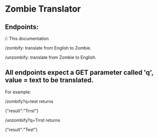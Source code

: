 # Zombie Translator

## Endpoints:

/: This documentation

/zombify: translate from English to Zombie.

/unzombify: translate from Zombie to English.

## All endpoints expect a GET parameter called 'q', value = text to be translated.

For example:

/zombify?q=test returns

{"result":"Trrst"}

/unzombify?q=Trrst returns

{"result":"Test"}